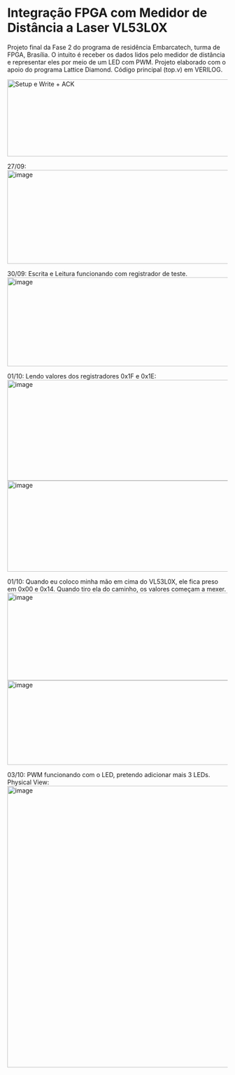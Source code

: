 # Integração FPGA com Medidor de Distância a Laser VL53L0X

Projeto final da Fase 2 do programa de residência Embarcatech, turma de FPGA, Brasília. O intuito é receber os dados lidos pelo medidor de distância e representar eles por meio de um LED com PWM.
Projeto elaborado com o apoio do programa Lattice Diamond. Código principal (top.v) em VERILOG.

<img width="1450" height="176" alt="Setup e Write + ACK" src="https://github.com/user-attachments/assets/f9066c21-455b-49a3-847a-e65ddcf3f899" />

27/09:
<img width="1200" height="214" alt="image" src="https://github.com/user-attachments/assets/8400c5f3-286d-4777-8cd7-db8db1916286" />

30/09: Escrita e Leitura funcionando com registrador de teste.
<img width="1013" height="203" alt="image" src="https://github.com/user-attachments/assets/321d8471-7632-4b5e-8582-415db771c325" />

01/10: Lendo valores dos registradores 0x1F e 0x1E:
<img width="1189" height="230" alt="image" src="https://github.com/user-attachments/assets/1faa1361-4842-40fe-bf74-085c12896aca" />
<img width="1177" height="208" alt="image" src="https://github.com/user-attachments/assets/585b483b-58da-48ba-a5a7-4885121d9645" />

01/10: Quando eu coloco minha mão em cima do VL53L0X, ele fica preso em 0x00 e 0x14. Quando tiro ela do caminho, os valores começam a mexer.
<img width="1008" height="200" alt="image" src="https://github.com/user-attachments/assets/37d1025c-33f3-4c89-a6f3-6985e70b45b5" />
<img width="1022" height="193" alt="image" src="https://github.com/user-attachments/assets/b965ac16-996a-4a89-bdb2-9aa94a26c1e8" />

03/10: PWM funcionando com o LED, pretendo adicionar mais 3 LEDs. Physical View:
<img width="908" height="643" alt="image" src="https://github.com/user-attachments/assets/514d6034-5598-463c-ad53-836852506fcf" />
